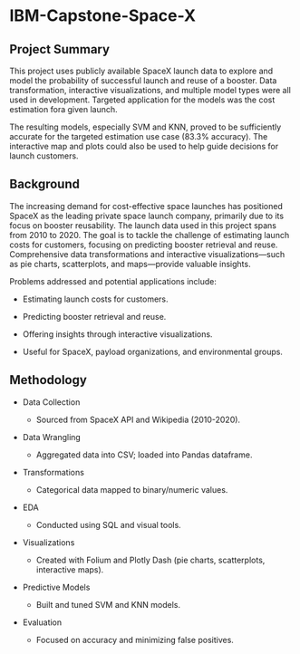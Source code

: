 # IBM-Capstone-Space-X


## Project Summary

This project uses publicly available SpaceX launch data to explore and model the probability of successful launch and reuse of a booster. Data transformation, interactive visualizations, and multiple model types were all used in development. Targeted application for the models was the cost estimation fora given launch.​

The resulting models, especially SVM and KNN, proved to be sufficiently accurate for the targeted estimation use case (83.3% accuracy). The interactive map and plots could also be used to help guide decisions for launch customers.​

## Background

The increasing demand for cost-effective space launches has positioned SpaceX as the leading private space launch company, primarily due to its focus on booster reusability. The launch data used in this project spans from 2010 to 2020. The goal is to tackle the challenge of estimating launch costs for customers, focusing on predicting booster retrieval and reuse. Comprehensive data transformations and interactive visualizations—such as pie charts, scatterplots, and maps—provide valuable insights.​

Problems addressed and potential applications include:​

* Estimating launch costs for customers.​

* Predicting booster retrieval and reuse.​

* Offering insights through interactive visualizations.​

* Useful for SpaceX, payload organizations, and environmental groups.​

## Methodology

* Data Collection​

  * Sourced from SpaceX API and Wikipedia (2010-2020).​

* Data Wrangling​

  * Aggregated data into CSV; loaded into Pandas dataframe.​

* Transformations​

  * Categorical data mapped to binary/numeric values.​

* EDA​

  * Conducted using SQL and visual tools.​

* Visualizations​

  * Created with Folium and Plotly Dash (pie charts, scatterplots, interactive maps).​

* Predictive Models​

  * Built and tuned SVM and KNN models.​

* Evaluation​

  * Focused on accuracy and minimizing false positives.​

​
